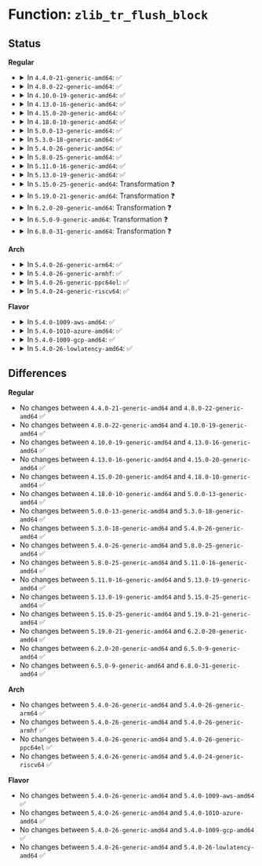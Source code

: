# Function: <code>zlib_tr_flush_block</code>

## Status
<b>Regular</b>
<ul>
<li>
<details>
<summary>In <code>4.4.0-21-generic-amd64</code>: ✅</summary>

```c
ulg zlib_tr_flush_block(deflate_state * s, char * buf, ulg stored_len, int eof)
```

```json
{
  "name": "zlib_tr_flush_block",
  "collision_type": "Unique Global",
  "inline_type": "No",
  "funcs": [
    {
      "addr": 18446744071583093536,
      "name": "zlib_tr_flush_block",
      "external": true,
      "loc": "lib/zlib_deflate/deftree.c:856",
      "file": "lib/zlib_deflate/deftree.c",
      "inline": "seen, unknown",
      "caller_inline": [],
      "caller_func": [
        "lib/zlib_deflate/deflate.c:deflate_slow",
        "lib/zlib_deflate/deflate.c:deflate_slow",
        "lib/zlib_deflate/deflate.c:deflate_slow",
        "lib/zlib_deflate/deflate.c:deflate_fast",
        "lib/zlib_deflate/deflate.c:deflate_fast",
        "lib/zlib_deflate/deflate.c:deflate_stored",
        "lib/zlib_deflate/deflate.c:deflate_stored",
        "lib/zlib_deflate/deflate.c:deflate_stored"
      ]
    }
  ],
  "symbols": [
    {
      "addr": 18446744071583093536,
      "name": "zlib_tr_flush_block",
      "section": ".text",
      "bind": "STB_GLOBAL",
      "size": 1868
    }
  ]
}
```
</details>
</li>
<li>
<details>
<summary>In <code>4.8.0-22-generic-amd64</code>: ✅</summary>

```c
ulg zlib_tr_flush_block(deflate_state * s, char * buf, ulg stored_len, int eof)
```

```json
{
  "name": "zlib_tr_flush_block",
  "collision_type": "Unique Global",
  "inline_type": "No",
  "funcs": [
    {
      "addr": 18446744071583387696,
      "name": "zlib_tr_flush_block",
      "external": true,
      "loc": "lib/zlib_deflate/deftree.c:856",
      "file": "lib/zlib_deflate/deftree.c",
      "inline": "seen, unknown",
      "caller_inline": [],
      "caller_func": [
        "lib/zlib_deflate/deflate.c:deflate_slow",
        "lib/zlib_deflate/deflate.c:deflate_slow",
        "lib/zlib_deflate/deflate.c:deflate_slow",
        "lib/zlib_deflate/deflate.c:deflate_fast",
        "lib/zlib_deflate/deflate.c:deflate_fast",
        "lib/zlib_deflate/deflate.c:deflate_stored",
        "lib/zlib_deflate/deflate.c:deflate_stored",
        "lib/zlib_deflate/deflate.c:deflate_stored"
      ]
    }
  ],
  "symbols": [
    {
      "addr": 18446744071583387696,
      "name": "zlib_tr_flush_block",
      "section": ".text",
      "bind": "STB_GLOBAL",
      "size": 1876
    }
  ]
}
```
</details>
</li>
<li>
<details>
<summary>In <code>4.10.0-19-generic-amd64</code>: ✅</summary>

```c
ulg zlib_tr_flush_block(deflate_state * s, char * buf, ulg stored_len, int eof)
```

```json
{
  "name": "zlib_tr_flush_block",
  "collision_type": "Unique Global",
  "inline_type": "No",
  "funcs": [
    {
      "addr": 18446744071583513072,
      "name": "zlib_tr_flush_block",
      "external": true,
      "loc": "lib/zlib_deflate/deftree.c:856",
      "file": "lib/zlib_deflate/deftree.c",
      "inline": "seen, unknown",
      "caller_inline": [],
      "caller_func": [
        "lib/zlib_deflate/deflate.c:deflate_slow",
        "lib/zlib_deflate/deflate.c:deflate_slow",
        "lib/zlib_deflate/deflate.c:deflate_slow",
        "lib/zlib_deflate/deflate.c:deflate_fast",
        "lib/zlib_deflate/deflate.c:deflate_fast",
        "lib/zlib_deflate/deflate.c:deflate_stored",
        "lib/zlib_deflate/deflate.c:deflate_stored",
        "lib/zlib_deflate/deflate.c:deflate_stored"
      ]
    }
  ],
  "symbols": [
    {
      "addr": 18446744071583513072,
      "name": "zlib_tr_flush_block",
      "section": ".text",
      "bind": "STB_GLOBAL",
      "size": 1876
    }
  ]
}
```
</details>
</li>
<li>
<details>
<summary>In <code>4.13.0-16-generic-amd64</code>: ✅</summary>

```c
ulg zlib_tr_flush_block(deflate_state * s, char * buf, ulg stored_len, int eof)
```

```json
{
  "name": "zlib_tr_flush_block",
  "collision_type": "Unique Global",
  "inline_type": "No",
  "funcs": [
    {
      "addr": 18446744071583534448,
      "name": "zlib_tr_flush_block",
      "external": true,
      "loc": "lib/zlib_deflate/deftree.c:856",
      "file": "lib/zlib_deflate/deftree.c",
      "inline": "seen, unknown",
      "caller_inline": [],
      "caller_func": [
        "lib/zlib_deflate/deflate.c:deflate_slow",
        "lib/zlib_deflate/deflate.c:deflate_slow",
        "lib/zlib_deflate/deflate.c:deflate_slow",
        "lib/zlib_deflate/deflate.c:deflate_fast",
        "lib/zlib_deflate/deflate.c:deflate_fast",
        "lib/zlib_deflate/deflate.c:deflate_stored",
        "lib/zlib_deflate/deflate.c:deflate_stored",
        "lib/zlib_deflate/deflate.c:deflate_stored"
      ]
    }
  ],
  "symbols": [
    {
      "addr": 18446744071583534448,
      "name": "zlib_tr_flush_block",
      "section": ".text",
      "bind": "STB_GLOBAL",
      "size": 1759
    }
  ]
}
```
</details>
</li>
<li>
<details>
<summary>In <code>4.15.0-20-generic-amd64</code>: ✅</summary>

```c
ulg zlib_tr_flush_block(deflate_state * s, char * buf, ulg stored_len, int eof)
```

```json
{
  "name": "zlib_tr_flush_block",
  "collision_type": "Unique Global",
  "inline_type": "No",
  "funcs": [
    {
      "addr": 18446744071583719696,
      "name": "zlib_tr_flush_block",
      "external": true,
      "loc": "lib/zlib_deflate/deftree.c:856",
      "file": "lib/zlib_deflate/deftree.c",
      "inline": "seen, unknown",
      "caller_inline": [],
      "caller_func": [
        "lib/zlib_deflate/deflate.c:deflate_slow",
        "lib/zlib_deflate/deflate.c:deflate_slow",
        "lib/zlib_deflate/deflate.c:deflate_slow",
        "lib/zlib_deflate/deflate.c:deflate_fast",
        "lib/zlib_deflate/deflate.c:deflate_fast",
        "lib/zlib_deflate/deflate.c:deflate_stored",
        "lib/zlib_deflate/deflate.c:deflate_stored",
        "lib/zlib_deflate/deflate.c:deflate_stored"
      ]
    }
  ],
  "symbols": [
    {
      "addr": 18446744071583719696,
      "name": "zlib_tr_flush_block",
      "section": ".text",
      "bind": "STB_GLOBAL",
      "size": 1759
    }
  ]
}
```
</details>
</li>
<li>
<details>
<summary>In <code>4.18.0-10-generic-amd64</code>: ✅</summary>

```c
ulg zlib_tr_flush_block(deflate_state * s, char * buf, ulg stored_len, int eof)
```

```json
{
  "name": "zlib_tr_flush_block",
  "collision_type": "Unique Global",
  "inline_type": "No",
  "funcs": [
    {
      "addr": 18446744071583937968,
      "name": "zlib_tr_flush_block",
      "external": true,
      "loc": "lib/zlib_deflate/deftree.c:856",
      "file": "lib/zlib_deflate/deftree.c",
      "inline": "seen, unknown",
      "caller_inline": [],
      "caller_func": [
        "lib/zlib_deflate/deflate.c:deflate_slow",
        "lib/zlib_deflate/deflate.c:deflate_slow",
        "lib/zlib_deflate/deflate.c:deflate_slow",
        "lib/zlib_deflate/deflate.c:deflate_fast",
        "lib/zlib_deflate/deflate.c:deflate_fast",
        "lib/zlib_deflate/deflate.c:deflate_stored",
        "lib/zlib_deflate/deflate.c:deflate_stored",
        "lib/zlib_deflate/deflate.c:deflate_stored"
      ]
    }
  ],
  "symbols": [
    {
      "addr": 18446744071583937968,
      "name": "zlib_tr_flush_block",
      "section": ".text",
      "bind": "STB_GLOBAL",
      "size": 1764
    }
  ]
}
```
</details>
</li>
<li>
<details>
<summary>In <code>5.0.0-13-generic-amd64</code>: ✅</summary>

```c
ulg zlib_tr_flush_block(deflate_state * s, char * buf, ulg stored_len, int eof)
```

```json
{
  "name": "zlib_tr_flush_block",
  "collision_type": "Unique Global",
  "inline_type": "No",
  "funcs": [
    {
      "addr": 18446744071584022560,
      "name": "zlib_tr_flush_block",
      "external": true,
      "loc": "lib/zlib_deflate/deftree.c:856",
      "file": "lib/zlib_deflate/deftree.c",
      "inline": "seen, unknown",
      "caller_inline": [],
      "caller_func": [
        "lib/zlib_deflate/deflate.c:deflate_slow",
        "lib/zlib_deflate/deflate.c:deflate_slow",
        "lib/zlib_deflate/deflate.c:deflate_slow",
        "lib/zlib_deflate/deflate.c:deflate_fast",
        "lib/zlib_deflate/deflate.c:deflate_fast",
        "lib/zlib_deflate/deflate.c:deflate_stored",
        "lib/zlib_deflate/deflate.c:deflate_stored",
        "lib/zlib_deflate/deflate.c:deflate_stored"
      ]
    }
  ],
  "symbols": [
    {
      "addr": 18446744071584022560,
      "name": "zlib_tr_flush_block",
      "section": ".text",
      "bind": "STB_GLOBAL",
      "size": 1764
    }
  ]
}
```
</details>
</li>
<li>
<details>
<summary>In <code>5.3.0-18-generic-amd64</code>: ✅</summary>

```c
ulg zlib_tr_flush_block(deflate_state * s, char * buf, ulg stored_len, int eof)
```

```json
{
  "name": "zlib_tr_flush_block",
  "collision_type": "Unique Global",
  "inline_type": "No",
  "funcs": [
    {
      "addr": 18446744071584206224,
      "name": "zlib_tr_flush_block",
      "external": true,
      "loc": "lib/zlib_deflate/deftree.c:856",
      "file": "lib/zlib_deflate/deftree.c",
      "inline": "seen, unknown",
      "caller_inline": [],
      "caller_func": [
        "lib/zlib_deflate/deflate.c:deflate_slow",
        "lib/zlib_deflate/deflate.c:deflate_slow",
        "lib/zlib_deflate/deflate.c:deflate_slow",
        "lib/zlib_deflate/deflate.c:deflate_fast",
        "lib/zlib_deflate/deflate.c:deflate_fast",
        "lib/zlib_deflate/deflate.c:deflate_stored",
        "lib/zlib_deflate/deflate.c:deflate_stored",
        "lib/zlib_deflate/deflate.c:deflate_stored"
      ]
    }
  ],
  "symbols": [
    {
      "addr": 18446744071584206224,
      "name": "zlib_tr_flush_block",
      "section": ".text",
      "bind": "STB_GLOBAL",
      "size": 1759
    }
  ]
}
```
</details>
</li>
<li>
<details>
<summary>In <code>5.4.0-26-generic-amd64</code>: ✅</summary>

```c
ulg zlib_tr_flush_block(deflate_state * s, char * buf, ulg stored_len, int eof)
```

```json
{
  "name": "zlib_tr_flush_block",
  "collision_type": "Unique Global",
  "inline_type": "No",
  "funcs": [
    {
      "addr": 18446744071584341024,
      "name": "zlib_tr_flush_block",
      "external": true,
      "loc": "lib/zlib_deflate/deftree.c:802",
      "file": "lib/zlib_deflate/deftree.c",
      "inline": "seen, unknown",
      "caller_inline": [],
      "caller_func": [
        "lib/zlib_deflate/deflate.c:deflate_slow",
        "lib/zlib_deflate/deflate.c:deflate_slow",
        "lib/zlib_deflate/deflate.c:deflate_slow",
        "lib/zlib_deflate/deflate.c:deflate_fast",
        "lib/zlib_deflate/deflate.c:deflate_fast",
        "lib/zlib_deflate/deflate.c:deflate_stored",
        "lib/zlib_deflate/deflate.c:deflate_stored",
        "lib/zlib_deflate/deflate.c:deflate_stored"
      ]
    }
  ],
  "symbols": [
    {
      "addr": 18446744071584341024,
      "name": "zlib_tr_flush_block",
      "section": ".text",
      "bind": "STB_GLOBAL",
      "size": 1759
    }
  ]
}
```
</details>
</li>
<li>
<details>
<summary>In <code>5.8.0-25-generic-amd64</code>: ✅</summary>

```c
ulg zlib_tr_flush_block(deflate_state * s, char * buf, ulg stored_len, int eof)
```

```json
{
  "name": "zlib_tr_flush_block",
  "collision_type": "Unique Global",
  "inline_type": "No",
  "funcs": [
    {
      "addr": 18446744071584752768,
      "name": "zlib_tr_flush_block",
      "external": true,
      "loc": "lib/zlib_deflate/deftree.c:802",
      "file": "lib/zlib_deflate/deftree.c",
      "inline": "seen, unknown",
      "caller_inline": [],
      "caller_func": [
        "lib/zlib_deflate/deflate.c:deflate_slow",
        "lib/zlib_deflate/deflate.c:deflate_slow",
        "lib/zlib_deflate/deflate.c:deflate_slow",
        "lib/zlib_deflate/deflate.c:deflate_fast",
        "lib/zlib_deflate/deflate.c:deflate_fast",
        "lib/zlib_deflate/deflate.c:deflate_stored",
        "lib/zlib_deflate/deflate.c:deflate_stored",
        "lib/zlib_deflate/deflate.c:deflate_stored"
      ]
    }
  ],
  "symbols": [
    {
      "addr": 18446744071584752768,
      "name": "zlib_tr_flush_block",
      "section": ".text",
      "bind": "STB_GLOBAL",
      "size": 1160
    }
  ]
}
```
</details>
</li>
<li>
<details>
<summary>In <code>5.11.0-16-generic-amd64</code>: ✅</summary>

```c
ulg zlib_tr_flush_block(deflate_state * s, char * buf, ulg stored_len, int eof)
```

```json
{
  "name": "zlib_tr_flush_block",
  "collision_type": "Unique Global",
  "inline_type": "No",
  "funcs": [
    {
      "addr": 18446744071584866176,
      "name": "zlib_tr_flush_block",
      "external": true,
      "loc": "lib/zlib_deflate/deftree.c:802",
      "file": "lib/zlib_deflate/deftree.c",
      "inline": "seen, unknown",
      "caller_inline": [],
      "caller_func": [
        "lib/zlib_deflate/deflate.c:deflate_slow",
        "lib/zlib_deflate/deflate.c:deflate_slow",
        "lib/zlib_deflate/deflate.c:deflate_slow",
        "lib/zlib_deflate/deflate.c:deflate_fast",
        "lib/zlib_deflate/deflate.c:deflate_fast",
        "lib/zlib_deflate/deflate.c:deflate_stored",
        "lib/zlib_deflate/deflate.c:deflate_stored",
        "lib/zlib_deflate/deflate.c:deflate_stored"
      ]
    }
  ],
  "symbols": [
    {
      "addr": 18446744071584866176,
      "name": "zlib_tr_flush_block",
      "section": ".text",
      "bind": "STB_GLOBAL",
      "size": 1168
    }
  ]
}
```
</details>
</li>
<li>
<details>
<summary>In <code>5.13.0-19-generic-amd64</code>: ✅</summary>

```c
ulg zlib_tr_flush_block(deflate_state * s, char * buf, ulg stored_len, int eof)
```

```json
{
  "name": "zlib_tr_flush_block",
  "collision_type": "Unique Global",
  "inline_type": "No",
  "funcs": [
    {
      "addr": 18446744071584910352,
      "name": "zlib_tr_flush_block",
      "external": true,
      "loc": "lib/zlib_deflate/deftree.c:802",
      "file": "lib/zlib_deflate/deftree.c",
      "inline": "seen, unknown",
      "caller_inline": [],
      "caller_func": [
        "lib/zlib_deflate/deflate.c:deflate_slow",
        "lib/zlib_deflate/deflate.c:deflate_slow",
        "lib/zlib_deflate/deflate.c:deflate_slow",
        "lib/zlib_deflate/deflate.c:deflate_fast",
        "lib/zlib_deflate/deflate.c:deflate_fast",
        "lib/zlib_deflate/deflate.c:deflate_stored",
        "lib/zlib_deflate/deflate.c:deflate_stored",
        "lib/zlib_deflate/deflate.c:deflate_stored"
      ]
    }
  ],
  "symbols": [
    {
      "addr": 18446744071584910352,
      "name": "zlib_tr_flush_block",
      "section": ".text",
      "bind": "STB_GLOBAL",
      "size": 1137
    }
  ]
}
```
</details>
</li>
<li>
<details>
<summary>In <code>5.15.0-25-generic-amd64</code>: Transformation ❓</summary>

```c
ulg zlib_tr_flush_block(deflate_state * s, char * buf, ulg stored_len, int eof)
```

```json
{
  "name": "zlib_tr_flush_block",
  "collision_type": "Unique Global",
  "inline_type": "No",
  "funcs": [
    {
      "addr": 0,
      "name": "zlib_tr_flush_block",
      "external": true,
      "loc": "lib/zlib_deflate/deftree.c:802",
      "file": "lib/zlib_deflate/deftree.c",
      "inline": "seen, unknown",
      "caller_inline": [],
      "caller_func": [
        "lib/zlib_deflate/deflate.c:deflate_slow",
        "lib/zlib_deflate/deflate.c:deflate_slow",
        "lib/zlib_deflate/deflate.c:deflate_slow",
        "lib/zlib_deflate/deflate.c:deflate_fast",
        "lib/zlib_deflate/deflate.c:deflate_fast",
        "lib/zlib_deflate/deflate.c:deflate_stored",
        "lib/zlib_deflate/deflate.c:deflate_stored",
        "lib/zlib_deflate/deflate.c:deflate_stored"
      ]
    }
  ],
  "symbols": [
    {
      "addr": 18446744071592333530,
      "name": "zlib_tr_flush_block.cold",
      "section": ".text",
      "bind": "STB_LOCAL",
      "size": 206
    },
    {
      "addr": 18446744071585344896,
      "name": "zlib_tr_flush_block",
      "section": ".text",
      "bind": "STB_GLOBAL",
      "size": 1646
    }
  ]
}
```
</details>
</li>
<li>
<details>
<summary>In <code>5.19.0-21-generic-amd64</code>: Transformation ❓</summary>

```c
ulg zlib_tr_flush_block(deflate_state * s, char * buf, ulg stored_len, int eof)
```

```json
{
  "name": "zlib_tr_flush_block",
  "collision_type": "Unique Global",
  "inline_type": "No",
  "funcs": [
    {
      "addr": 0,
      "name": "zlib_tr_flush_block",
      "external": true,
      "loc": "lib/zlib_deflate/deftree.c:802",
      "file": "lib/zlib_deflate/deftree.c",
      "inline": "seen, unknown",
      "caller_inline": [],
      "caller_func": [
        "lib/zlib_deflate/deflate.c:deflate_slow",
        "lib/zlib_deflate/deflate.c:deflate_slow",
        "lib/zlib_deflate/deflate.c:deflate_slow",
        "lib/zlib_deflate/deflate.c:deflate_fast",
        "lib/zlib_deflate/deflate.c:deflate_fast",
        "lib/zlib_deflate/deflate.c:deflate_stored",
        "lib/zlib_deflate/deflate.c:deflate_stored",
        "lib/zlib_deflate/deflate.c:deflate_stored"
      ]
    }
  ],
  "symbols": [
    {
      "addr": 18446744071594137728,
      "name": "zlib_tr_flush_block.cold",
      "section": ".text",
      "bind": "STB_LOCAL",
      "size": 202
    },
    {
      "addr": 18446744071586203872,
      "name": "zlib_tr_flush_block",
      "section": ".text",
      "bind": "STB_GLOBAL",
      "size": 1623
    }
  ]
}
```
</details>
</li>
<li>
<details>
<summary>In <code>6.2.0-20-generic-amd64</code>: Transformation ❓</summary>

```c
ulg zlib_tr_flush_block(deflate_state * s, char * buf, ulg stored_len, int eof)
```

```json
{
  "name": "zlib_tr_flush_block",
  "collision_type": "Unique Global",
  "inline_type": "No",
  "funcs": [
    {
      "addr": 0,
      "name": "zlib_tr_flush_block",
      "external": true,
      "loc": "lib/zlib_deflate/deftree.c:802",
      "file": "lib/zlib_deflate/deftree.c",
      "inline": "seen, unknown",
      "caller_inline": [],
      "caller_func": [
        "lib/zlib_deflate/deflate.c:deflate_slow",
        "lib/zlib_deflate/deflate.c:deflate_slow",
        "lib/zlib_deflate/deflate.c:deflate_slow",
        "lib/zlib_deflate/deflate.c:deflate_fast",
        "lib/zlib_deflate/deflate.c:deflate_fast",
        "lib/zlib_deflate/deflate.c:deflate_stored",
        "lib/zlib_deflate/deflate.c:deflate_stored",
        "lib/zlib_deflate/deflate.c:deflate_stored"
      ]
    }
  ],
  "symbols": [
    {
      "addr": 18446744071596124409,
      "name": "zlib_tr_flush_block.cold",
      "section": ".text",
      "bind": "STB_LOCAL",
      "size": 202
    },
    {
      "addr": 18446744071587198208,
      "name": "zlib_tr_flush_block",
      "section": ".text",
      "bind": "STB_GLOBAL",
      "size": 1623
    }
  ]
}
```
</details>
</li>
<li>
<details>
<summary>In <code>6.5.0-9-generic-amd64</code>: Transformation ❓</summary>

```c
ulg zlib_tr_flush_block(deflate_state * s, char * buf, ulg stored_len, int eof)
```

```json
{
  "name": "zlib_tr_flush_block",
  "collision_type": "Unique Global",
  "inline_type": "No",
  "funcs": [
    {
      "addr": 0,
      "name": "zlib_tr_flush_block",
      "external": true,
      "loc": "lib/zlib_deflate/deftree.c:802",
      "file": "lib/zlib_deflate/deftree.c",
      "inline": "seen, unknown",
      "caller_inline": [],
      "caller_func": [
        "lib/zlib_deflate/deflate.c:deflate_slow",
        "lib/zlib_deflate/deflate.c:deflate_slow",
        "lib/zlib_deflate/deflate.c:deflate_slow",
        "lib/zlib_deflate/deflate.c:deflate_fast",
        "lib/zlib_deflate/deflate.c:deflate_fast",
        "lib/zlib_deflate/deflate.c:deflate_stored",
        "lib/zlib_deflate/deflate.c:deflate_stored",
        "lib/zlib_deflate/deflate.c:deflate_stored"
      ]
    }
  ],
  "symbols": [
    {
      "addr": 18446744071596650633,
      "name": "zlib_tr_flush_block.cold",
      "section": ".text",
      "bind": "STB_LOCAL",
      "size": 178
    },
    {
      "addr": 18446744071587461376,
      "name": "zlib_tr_flush_block",
      "section": ".text",
      "bind": "STB_GLOBAL",
      "size": 1606
    }
  ]
}
```
</details>
</li>
<li>
<details>
<summary>In <code>6.8.0-31-generic-amd64</code>: Transformation ❓</summary>

```c
ulg zlib_tr_flush_block(deflate_state * s, char * buf, ulg stored_len, int eof)
```

```json
{
  "name": "zlib_tr_flush_block",
  "collision_type": "Unique Global",
  "inline_type": "No",
  "funcs": [
    {
      "addr": 0,
      "name": "zlib_tr_flush_block",
      "external": true,
      "loc": "lib/zlib_deflate/deftree.c:802",
      "file": "lib/zlib_deflate/deftree.c",
      "inline": "seen, unknown",
      "caller_inline": [],
      "caller_func": [
        "lib/zlib_deflate/deflate.c:deflate_slow",
        "lib/zlib_deflate/deflate.c:deflate_slow",
        "lib/zlib_deflate/deflate.c:deflate_slow",
        "lib/zlib_deflate/deflate.c:deflate_fast",
        "lib/zlib_deflate/deflate.c:deflate_fast",
        "lib/zlib_deflate/deflate.c:deflate_stored",
        "lib/zlib_deflate/deflate.c:deflate_stored",
        "lib/zlib_deflate/deflate.c:deflate_stored"
      ]
    }
  ],
  "symbols": [
    {
      "addr": 18446744071597560310,
      "name": "zlib_tr_flush_block.cold",
      "section": ".text",
      "bind": "STB_LOCAL",
      "size": 178
    },
    {
      "addr": 18446744071587796160,
      "name": "zlib_tr_flush_block",
      "section": ".text",
      "bind": "STB_GLOBAL",
      "size": 1606
    }
  ]
}
```
</details>
</li>
</ul>
<b>Arch</b>
<ul>
<li>
<details>
<summary>In <code>5.4.0-26-generic-arm64</code>: ✅</summary>

```c
ulg zlib_tr_flush_block(deflate_state * s, char * buf, ulg stored_len, int eof)
```

```json
{
  "name": "zlib_tr_flush_block",
  "collision_type": "Unique Global",
  "inline_type": "No",
  "funcs": [
    {
      "addr": 18446603336496227088,
      "name": "zlib_tr_flush_block",
      "external": true,
      "loc": "lib/zlib_deflate/deftree.c:802",
      "file": "lib/zlib_deflate/deftree.c",
      "inline": "seen, unknown",
      "caller_inline": [],
      "caller_func": [
        "lib/zlib_deflate/deflate.c:deflate_slow",
        "lib/zlib_deflate/deflate.c:deflate_slow",
        "lib/zlib_deflate/deflate.c:deflate_slow",
        "lib/zlib_deflate/deflate.c:deflate_fast",
        "lib/zlib_deflate/deflate.c:deflate_fast",
        "lib/zlib_deflate/deflate.c:deflate_stored",
        "lib/zlib_deflate/deflate.c:deflate_stored",
        "lib/zlib_deflate/deflate.c:deflate_stored"
      ]
    }
  ],
  "symbols": [
    {
      "addr": 18446603336496227088,
      "name": "zlib_tr_flush_block",
      "section": ".text",
      "bind": "STB_GLOBAL",
      "size": 1656
    }
  ]
}
```
</details>
</li>
<li>
<details>
<summary>In <code>5.4.0-26-generic-armhf</code>: ✅</summary>

```c
ulg zlib_tr_flush_block(deflate_state * s, char * buf, ulg stored_len, int eof)
```

```json
{
  "name": "zlib_tr_flush_block",
  "collision_type": "Unique Global",
  "inline_type": "No",
  "funcs": [
    {
      "addr": 3229552272,
      "name": "zlib_tr_flush_block",
      "external": true,
      "loc": "lib/zlib_deflate/deftree.c:802",
      "file": "lib/zlib_deflate/deftree.c",
      "inline": "seen, unknown",
      "caller_inline": [],
      "caller_func": [
        "lib/zlib_deflate/deflate.c:deflate_slow",
        "lib/zlib_deflate/deflate.c:deflate_slow",
        "lib/zlib_deflate/deflate.c:deflate_slow",
        "lib/zlib_deflate/deflate.c:deflate_fast",
        "lib/zlib_deflate/deflate.c:deflate_fast",
        "lib/zlib_deflate/deflate.c:deflate_stored",
        "lib/zlib_deflate/deflate.c:deflate_stored",
        "lib/zlib_deflate/deflate.c:deflate_stored"
      ]
    }
  ],
  "symbols": [
    {
      "addr": 3229552272,
      "name": "zlib_tr_flush_block",
      "section": ".text",
      "bind": "STB_GLOBAL",
      "size": 1664
    }
  ]
}
```
</details>
</li>
<li>
<details>
<summary>In <code>5.4.0-26-generic-ppc64el</code>: ✅</summary>

```c
ulg zlib_tr_flush_block(deflate_state * s, char * buf, ulg stored_len, int eof)
```

```json
{
  "name": "zlib_tr_flush_block",
  "collision_type": "Unique Global",
  "inline_type": "No",
  "funcs": [
    {
      "addr": 13835058055290519376,
      "name": "zlib_tr_flush_block",
      "external": true,
      "loc": "lib/zlib_deflate/deftree.c:802",
      "file": "lib/zlib_deflate/deftree.c",
      "inline": "seen, unknown",
      "caller_inline": [],
      "caller_func": [
        "lib/zlib_deflate/deflate.c:deflate_slow",
        "lib/zlib_deflate/deflate.c:deflate_slow",
        "lib/zlib_deflate/deflate.c:deflate_slow",
        "lib/zlib_deflate/deflate.c:deflate_fast",
        "lib/zlib_deflate/deflate.c:deflate_fast",
        "lib/zlib_deflate/deflate.c:deflate_stored",
        "lib/zlib_deflate/deflate.c:deflate_stored",
        "lib/zlib_deflate/deflate.c:deflate_stored"
      ]
    }
  ],
  "symbols": [
    {
      "addr": 13835058055290519376,
      "name": "zlib_tr_flush_block",
      "section": ".text",
      "bind": "STB_GLOBAL",
      "size": 1896
    }
  ]
}
```
</details>
</li>
<li>
<details>
<summary>In <code>5.4.0-24-generic-riscv64</code>: ✅</summary>

```c
ulg zlib_tr_flush_block(deflate_state * s, char * buf, ulg stored_len, int eof)
```

```json
{
  "name": "zlib_tr_flush_block",
  "collision_type": "Unique Global",
  "inline_type": "No",
  "funcs": [
    {
      "addr": 18446743936275276216,
      "name": "zlib_tr_flush_block",
      "external": true,
      "loc": "lib/zlib_deflate/deftree.c:802",
      "file": "lib/zlib_deflate/deftree.c",
      "inline": "seen, unknown",
      "caller_inline": [],
      "caller_func": [
        "lib/zlib_deflate/deflate.c:deflate_slow",
        "lib/zlib_deflate/deflate.c:deflate_slow",
        "lib/zlib_deflate/deflate.c:deflate_slow",
        "lib/zlib_deflate/deflate.c:deflate_fast",
        "lib/zlib_deflate/deflate.c:deflate_fast",
        "lib/zlib_deflate/deflate.c:deflate_stored",
        "lib/zlib_deflate/deflate.c:deflate_stored",
        "lib/zlib_deflate/deflate.c:deflate_stored"
      ]
    }
  ],
  "symbols": [
    {
      "addr": 18446743936275276216,
      "name": "zlib_tr_flush_block",
      "section": ".text",
      "bind": "STB_GLOBAL",
      "size": 1614
    }
  ]
}
```
</details>
</li>
</ul>
<b>Flavor</b>
<ul>
<li>
<details>
<summary>In <code>5.4.0-1009-aws-amd64</code>: ✅</summary>

```c
ulg zlib_tr_flush_block(deflate_state * s, char * buf, ulg stored_len, int eof)
```

```json
{
  "name": "zlib_tr_flush_block",
  "collision_type": "Unique Global",
  "inline_type": "No",
  "funcs": [
    {
      "addr": 18446744071584309760,
      "name": "zlib_tr_flush_block",
      "external": true,
      "loc": "lib/zlib_deflate/deftree.c:802",
      "file": "lib/zlib_deflate/deftree.c",
      "inline": "seen, unknown",
      "caller_inline": [],
      "caller_func": [
        "lib/zlib_deflate/deflate.c:deflate_slow",
        "lib/zlib_deflate/deflate.c:deflate_slow",
        "lib/zlib_deflate/deflate.c:deflate_slow",
        "lib/zlib_deflate/deflate.c:deflate_fast",
        "lib/zlib_deflate/deflate.c:deflate_fast",
        "lib/zlib_deflate/deflate.c:deflate_stored",
        "lib/zlib_deflate/deflate.c:deflate_stored",
        "lib/zlib_deflate/deflate.c:deflate_stored"
      ]
    }
  ],
  "symbols": [
    {
      "addr": 18446744071584309760,
      "name": "zlib_tr_flush_block",
      "section": ".text",
      "bind": "STB_GLOBAL",
      "size": 1759
    }
  ]
}
```
</details>
</li>
<li>
<details>
<summary>In <code>5.4.0-1010-azure-amd64</code>: ✅</summary>

```c
ulg zlib_tr_flush_block(deflate_state * s, char * buf, ulg stored_len, int eof)
```

```json
{
  "name": "zlib_tr_flush_block",
  "collision_type": "Unique Global",
  "inline_type": "No",
  "funcs": [
    {
      "addr": 18446744071584244960,
      "name": "zlib_tr_flush_block",
      "external": true,
      "loc": "lib/zlib_deflate/deftree.c:802",
      "file": "lib/zlib_deflate/deftree.c",
      "inline": "seen, unknown",
      "caller_inline": [],
      "caller_func": [
        "lib/zlib_deflate/deflate.c:deflate_slow",
        "lib/zlib_deflate/deflate.c:deflate_slow",
        "lib/zlib_deflate/deflate.c:deflate_slow",
        "lib/zlib_deflate/deflate.c:deflate_fast",
        "lib/zlib_deflate/deflate.c:deflate_fast",
        "lib/zlib_deflate/deflate.c:deflate_stored",
        "lib/zlib_deflate/deflate.c:deflate_stored",
        "lib/zlib_deflate/deflate.c:deflate_stored"
      ]
    }
  ],
  "symbols": [
    {
      "addr": 18446744071584244960,
      "name": "zlib_tr_flush_block",
      "section": ".text",
      "bind": "STB_GLOBAL",
      "size": 1759
    }
  ]
}
```
</details>
</li>
<li>
<details>
<summary>In <code>5.4.0-1009-gcp-amd64</code>: ✅</summary>

```c
ulg zlib_tr_flush_block(deflate_state * s, char * buf, ulg stored_len, int eof)
```

```json
{
  "name": "zlib_tr_flush_block",
  "collision_type": "Unique Global",
  "inline_type": "No",
  "funcs": [
    {
      "addr": 18446744071584292672,
      "name": "zlib_tr_flush_block",
      "external": true,
      "loc": "lib/zlib_deflate/deftree.c:802",
      "file": "lib/zlib_deflate/deftree.c",
      "inline": "seen, unknown",
      "caller_inline": [],
      "caller_func": [
        "lib/zlib_deflate/deflate.c:deflate_slow",
        "lib/zlib_deflate/deflate.c:deflate_slow",
        "lib/zlib_deflate/deflate.c:deflate_slow",
        "lib/zlib_deflate/deflate.c:deflate_fast",
        "lib/zlib_deflate/deflate.c:deflate_fast",
        "lib/zlib_deflate/deflate.c:deflate_stored",
        "lib/zlib_deflate/deflate.c:deflate_stored",
        "lib/zlib_deflate/deflate.c:deflate_stored"
      ]
    }
  ],
  "symbols": [
    {
      "addr": 18446744071584292672,
      "name": "zlib_tr_flush_block",
      "section": ".text",
      "bind": "STB_GLOBAL",
      "size": 1759
    }
  ]
}
```
</details>
</li>
<li>
<details>
<summary>In <code>5.4.0-26-lowlatency-amd64</code>: ✅</summary>

```c
ulg zlib_tr_flush_block(deflate_state * s, char * buf, ulg stored_len, int eof)
```

```json
{
  "name": "zlib_tr_flush_block",
  "collision_type": "Unique Global",
  "inline_type": "No",
  "funcs": [
    {
      "addr": 18446744071584398704,
      "name": "zlib_tr_flush_block",
      "external": true,
      "loc": "lib/zlib_deflate/deftree.c:802",
      "file": "lib/zlib_deflate/deftree.c",
      "inline": "seen, unknown",
      "caller_inline": [],
      "caller_func": [
        "lib/zlib_deflate/deflate.c:deflate_slow",
        "lib/zlib_deflate/deflate.c:deflate_slow",
        "lib/zlib_deflate/deflate.c:deflate_slow",
        "lib/zlib_deflate/deflate.c:deflate_fast",
        "lib/zlib_deflate/deflate.c:deflate_fast",
        "lib/zlib_deflate/deflate.c:deflate_stored",
        "lib/zlib_deflate/deflate.c:deflate_stored",
        "lib/zlib_deflate/deflate.c:deflate_stored"
      ]
    }
  ],
  "symbols": [
    {
      "addr": 18446744071584398704,
      "name": "zlib_tr_flush_block",
      "section": ".text",
      "bind": "STB_GLOBAL",
      "size": 1759
    }
  ]
}
```
</details>
</li>
</ul>

## Differences
<b>Regular</b>
<ul>
<li>
No changes between <code>4.4.0-21-generic-amd64</code> and <code>4.8.0-22-generic-amd64</code> ✅
</li>
<li>
No changes between <code>4.8.0-22-generic-amd64</code> and <code>4.10.0-19-generic-amd64</code> ✅
</li>
<li>
No changes between <code>4.10.0-19-generic-amd64</code> and <code>4.13.0-16-generic-amd64</code> ✅
</li>
<li>
No changes between <code>4.13.0-16-generic-amd64</code> and <code>4.15.0-20-generic-amd64</code> ✅
</li>
<li>
No changes between <code>4.15.0-20-generic-amd64</code> and <code>4.18.0-10-generic-amd64</code> ✅
</li>
<li>
No changes between <code>4.18.0-10-generic-amd64</code> and <code>5.0.0-13-generic-amd64</code> ✅
</li>
<li>
No changes between <code>5.0.0-13-generic-amd64</code> and <code>5.3.0-18-generic-amd64</code> ✅
</li>
<li>
No changes between <code>5.3.0-18-generic-amd64</code> and <code>5.4.0-26-generic-amd64</code> ✅
</li>
<li>
No changes between <code>5.4.0-26-generic-amd64</code> and <code>5.8.0-25-generic-amd64</code> ✅
</li>
<li>
No changes between <code>5.8.0-25-generic-amd64</code> and <code>5.11.0-16-generic-amd64</code> ✅
</li>
<li>
No changes between <code>5.11.0-16-generic-amd64</code> and <code>5.13.0-19-generic-amd64</code> ✅
</li>
<li>
No changes between <code>5.13.0-19-generic-amd64</code> and <code>5.15.0-25-generic-amd64</code> ✅
</li>
<li>
No changes between <code>5.15.0-25-generic-amd64</code> and <code>5.19.0-21-generic-amd64</code> ✅
</li>
<li>
No changes between <code>5.19.0-21-generic-amd64</code> and <code>6.2.0-20-generic-amd64</code> ✅
</li>
<li>
No changes between <code>6.2.0-20-generic-amd64</code> and <code>6.5.0-9-generic-amd64</code> ✅
</li>
<li>
No changes between <code>6.5.0-9-generic-amd64</code> and <code>6.8.0-31-generic-amd64</code> ✅
</li>
</ul>
<b>Arch</b>
<ul>
<li>
No changes between <code>5.4.0-26-generic-amd64</code> and <code>5.4.0-26-generic-arm64</code> ✅
</li>
<li>
No changes between <code>5.4.0-26-generic-amd64</code> and <code>5.4.0-26-generic-armhf</code> ✅
</li>
<li>
No changes between <code>5.4.0-26-generic-amd64</code> and <code>5.4.0-26-generic-ppc64el</code> ✅
</li>
<li>
No changes between <code>5.4.0-26-generic-amd64</code> and <code>5.4.0-24-generic-riscv64</code> ✅
</li>
</ul>
<b>Flavor</b>
<ul>
<li>
No changes between <code>5.4.0-26-generic-amd64</code> and <code>5.4.0-1009-aws-amd64</code> ✅
</li>
<li>
No changes between <code>5.4.0-26-generic-amd64</code> and <code>5.4.0-1010-azure-amd64</code> ✅
</li>
<li>
No changes between <code>5.4.0-26-generic-amd64</code> and <code>5.4.0-1009-gcp-amd64</code> ✅
</li>
<li>
No changes between <code>5.4.0-26-generic-amd64</code> and <code>5.4.0-26-lowlatency-amd64</code> ✅
</li>
</ul>
